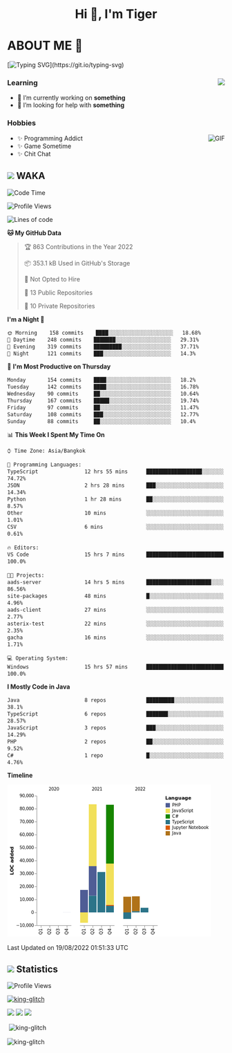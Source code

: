 <h1 align="center">Hi 👋, I'm Tiger</h1>




# ABOUT ME 💬

[![Typing SVG](https://readme-typing-svg.herokuapp.com?color=22F771&vCenter=true&lines=A+perssionate+developer+from+nowhere.)](https://git.io/typing-svg)

<div>
 <img align="right" src="https://spotify-github-profile.vercel.app/api/view?uid=12129734423&cover_image=false&theme=default&bar_color=22d016&bar_color_cover=true" />
 <h3>Learning</h3>
 
 <ul>
  <li>🔭 I’m currently working on <b>something</b></li>
  <li>🤝 I’m looking for help with <b>something</b></li>
 </ul>
 
</div>
<div>
 <h3>Hobbies</h3>
 <img align="right" height="475px"  alt="GIF" src="https://i.pinimg.com/originals/1f/b7/db/1fb7dbee557e5ed509f7517da8a84d58.gif" />
 <ul>
  <li>✨ Programming Addict</li>
  <li>✨ Game Sometime</li>
  <li>✨ Chit Chat</li>
 </ul>
 
</div>



## <img height="40" src="https://raw.githubusercontent.com/innng/innng/master/assets/kyubey.gif"/> WAKA

<!--START_SECTION:waka-->
![Code Time](http://img.shields.io/badge/Code%20Time-422%20hrs%209%20mins-blue)

![Profile Views](http://img.shields.io/badge/Profile%20Views-18-blue)

![Lines of code](https://img.shields.io/badge/From%20Hello%20World%20I%27ve%20Written-230%20Thousand%20lines%20of%20code-blue)

**🐱 My GitHub Data** 

> 🏆 863 Contributions in the Year 2022
 > 
> 📦 353.1 kB Used in GitHub's Storage 
 > 
> 🚫 Not Opted to Hire
 > 
> 📜 13 Public Repositories 
 > 
> 🔑 10 Private Repositories  
 > 
**I'm a Night 🦉** 

```text
🌞 Morning    158 commits    ████░░░░░░░░░░░░░░░░░░░░░   18.68% 
🌆 Daytime    248 commits    ███████░░░░░░░░░░░░░░░░░░   29.31% 
🌃 Evening    319 commits    █████████░░░░░░░░░░░░░░░░   37.71% 
🌙 Night      121 commits    ███░░░░░░░░░░░░░░░░░░░░░░   14.3%

```
📅 **I'm Most Productive on Thursday** 

```text
Monday       154 commits    ████░░░░░░░░░░░░░░░░░░░░░   18.2% 
Tuesday      142 commits    ████░░░░░░░░░░░░░░░░░░░░░   16.78% 
Wednesday    90 commits     ██░░░░░░░░░░░░░░░░░░░░░░░   10.64% 
Thursday     167 commits    █████░░░░░░░░░░░░░░░░░░░░   19.74% 
Friday       97 commits     ██░░░░░░░░░░░░░░░░░░░░░░░   11.47% 
Saturday     108 commits    ███░░░░░░░░░░░░░░░░░░░░░░   12.77% 
Sunday       88 commits     ██░░░░░░░░░░░░░░░░░░░░░░░   10.4%

```


📊 **This Week I Spent My Time On** 

```text
⌚︎ Time Zone: Asia/Bangkok

💬 Programming Languages: 
TypeScript               12 hrs 55 mins      ██████████████████░░░░░░░   74.72% 
JSON                     2 hrs 28 mins       ███░░░░░░░░░░░░░░░░░░░░░░   14.34% 
Python                   1 hr 28 mins        ██░░░░░░░░░░░░░░░░░░░░░░░   8.57% 
Other                    10 mins             ░░░░░░░░░░░░░░░░░░░░░░░░░   1.01% 
CSV                      6 mins              ░░░░░░░░░░░░░░░░░░░░░░░░░   0.61%

🔥 Editors: 
VS Code                  15 hrs 7 mins       █████████████████████████   100.0%

🐱‍💻 Projects: 
aads-server              14 hrs 5 mins       █████████████████████░░░░   86.56% 
site-packages            48 mins             █░░░░░░░░░░░░░░░░░░░░░░░░   4.96% 
aads-client              27 mins             ░░░░░░░░░░░░░░░░░░░░░░░░░   2.77% 
asterix-test             22 mins             ░░░░░░░░░░░░░░░░░░░░░░░░░   2.35% 
gacha                    16 mins             ░░░░░░░░░░░░░░░░░░░░░░░░░   1.71%

💻 Operating System: 
Windows                  15 hrs 57 mins      █████████████████████████   100.0%

```

**I Mostly Code in Java** 

```text
Java                     8 repos             █████████░░░░░░░░░░░░░░░░   38.1% 
TypeScript               6 repos             ███████░░░░░░░░░░░░░░░░░░   28.57% 
JavaScript               3 repos             ███░░░░░░░░░░░░░░░░░░░░░░   14.29% 
PHP                      2 repos             ██░░░░░░░░░░░░░░░░░░░░░░░   9.52% 
C#                       1 repo              █░░░░░░░░░░░░░░░░░░░░░░░░   4.76%

```


**Timeline**

![Chart not found](https://raw.githubusercontent.com/king-glitch/king-glitch/main/charts/bar_graph.png) 


 Last Updated on 19/08/2022 01:51:33 UTC
<!--END_SECTION:waka-->
## <img height="40" src="https://raw.githubusercontent.com/innng/innng/master/assets/kyubey.gif"/> Statistics
![Profile Views](https://komarev.com/ghpvc/?username=king-glitch)  

<p align="left"> 
 <a href="https://github.com/ryo-ma/github-profile-trophy">
  <img src="https://github-profile-trophy.vercel.app/?username=king-glitch&theme=dracula" alt="king-glitch" />
 </a> </p>

![](https://github-profile-summary-cards.vercel.app/api/cards/profile-details?username=king-glitch&theme=dracula)
![](https://github-profile-summary-cards.vercel.app/api/cards/stats?username=king-glitch&theme=dracula) 
![](https://github-profile-summary-cards.vercel.app/api/cards/productive-time?username=king-glitch&theme=dracula)


<p>&nbsp;<img align="center" src="https://github-readme-stats.vercel.app/api?username=king-glitch&theme=dracula" alt="king-glitch" /></p>

<p><img align="center" src="https://github-readme-streak-stats.herokuapp.com/?user=king-glitch&theme=dracula" alt="king-glitch" /></p>
